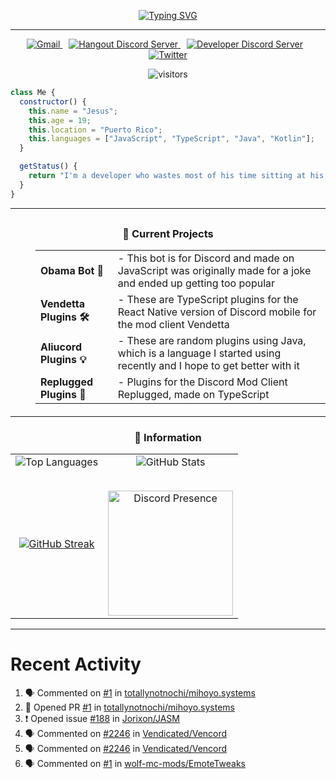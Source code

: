 <div align="center">
  
  [![Typing SVG](https://readme-typing-svg.demolab.com?font=Fira+Code&weight=300&pause=1000&color=F7F7F7&center=true&random=false&width=435&lines=%E2%AD%90+Hello%2C+Im+Wolfie+%E2%AD%90;A+programmer+from+PuertoRico%2C+%F0%9F%98%81)](https://git.io/typing-svg)
</div>

--- 

<div align="center">
  <a href="mailto:helpwolf@gmail.com?Subject=My%20Query" style="margin-right: 10px;">
    <img alt="Gmail" src="https://img.shields.io/badge/Gmail-D14836?style=for-the-badge&logo=gmail&logoColor=white">
  </a>
  
  <a href="https://discord.gg/BK5EGm7jSt" style="margin-right: 10px;">
    <img alt="Hangout Discord Server" src="https://dcbadge.limes.pink/api/server/BK5EGm7jSt">
  </a>
  
  <a href="https://discord.gg/eTvYv95PCG" style="margin-right: 10px;">
    <img alt="Developer Discord Server" src="https://dcbadge.limes.pink/api/server/eTvYv95PCG">
  </a>
  
  <a href="https://twitter.com/RealWolfkid">
    <img alt="Twitter" src="https://img.shields.io/badge/Twitter-1DA1F2?style=for-the-badge&logo=twitter&logoColor=white">
  </a>

  <p>
    <img src="https://visitor-badge.laobi.icu/badge?page_id=Wolfkid200444.Wolfkid200444" alt="visitors">
  </p>
</div>

```Javascript
class Me {
  constructor() {
    this.name = "Jesus";
    this.age = 19;
    this.location = "Puerto Rico";
    this.languages = ["JavaScript", "TypeScript", "Java", "Kotlin"];
  }

  getStatus() {
    return "I'm a developer who wastes most of his time sitting at his desk doing nothing but watching anime all day.";
  }
}
```

---


<div style="margin-top: 30px;">
  <dl style="margin-bottom: 20px;">
  <h3 align="center"> 🧰 Current Projects </h3>
    <dd>
      <table>
        <tr>
          <td><strong>Obama Bot 🤖</strong></td>
          <td>- This bot is for Discord and made on JavaScript was originally made for a joke and ended up getting too popular</td>
        </tr>
        <tr>
          <td><strong>Vendetta Plugins 🛠️</strong></td>
          <td>- These are TypeScript plugins for the React Native version of Discord mobile for the mod client Vendetta</td>
        </tr>
        <tr>
          <td><strong>Aliucord Plugins 💡</strong></td>
          <td>- These are random plugins using Java, which is a language I started using recently and I hope to get better with it</td>
        </tr>
        <tr>
          <td><strong>Replugged Plugins 🔌</strong></td>
          <td>- Plugins for the Discord Mod Client Replugged, made on TypeScript</td>
        </tr>
      </table>
    </dd>
  </dl>
</div>




---


<h3 align="center"> 🤖 Information </h3>

<table align="center" style="border: none;">
  <tr>
    <td align="center" valign="middle" style="border: none;">
      <img
        src="https://github-readme-stats.vercel.app/api/top-langs/?username=Wolfkid200444&theme=tokyonight&hide_border=true&bg_color=00000000&title_color=F4DEC8"
        alt="Top Languages"
      />
    </td>
    <td align="center" valign="middle" style="border: none;">
      <img
        src="https://github-readme-stats.vercel.app/api?username=Wolfkid200444&show_icons=true&theme=tokyonight&hide_border=true"
        alt="GitHub Stats"
      />
    </td>
  </tr>
  <tr>
    <td align="center" valign="middle" style="border: none;">
      <a href="https://git.io/streak-stats">
        <img
          src="https://streak-stats.demolab.com?user=Wolfkid200444&theme=tokyonight&hide_border=true"
          alt="GitHub Streak"
        />
      </a>
    </td>
    <td align="center" valign="middle" style="border: none;">
      <div style="margin-top: 30px;">
        <!-- Discord Presence -->
        <a href="https://discord.com/users/347096063569559553" target="_blank">
          <img height="200" src="https://lanyard.cnrad.dev/api/347096063569559553" alt="Discord Presence">
        </a>
      </div>
    </td>
  </tr>
</table>


---


  <h1> Recent Activity </h1>

<!--START_SECTION:activity-->
1. 🗣 Commented on [#1](https://github.com/totallynotnochi/mihoyo.systems/pull/1#issuecomment-2161674393) in [totallynotnochi/mihoyo.systems](https://github.com/totallynotnochi/mihoyo.systems)
2. 💪 Opened PR [#1](https://github.com/totallynotnochi/mihoyo.systems/pull/1) in [totallynotnochi/mihoyo.systems](https://github.com/totallynotnochi/mihoyo.systems)
3. ❗ Opened issue [#188](https://github.com/Jorixon/JASM/issues/188) in [Jorixon/JASM](https://github.com/Jorixon/JASM)
4. 🗣 Commented on [#2246](https://github.com/Vendicated/Vencord/pull/2246#issuecomment-2120410515) in [Vendicated/Vencord](https://github.com/Vendicated/Vencord)
5. 🗣 Commented on [#2246](https://github.com/Vendicated/Vencord/pull/2246#issuecomment-2108524426) in [Vendicated/Vencord](https://github.com/Vendicated/Vencord)
6. 🗣 Commented on [#1](https://github.com/wolf-mc-mods/EmoteTweaks/issues/1#issuecomment-2093052471) in [wolf-mc-mods/EmoteTweaks](https://github.com/wolf-mc-mods/EmoteTweaks)
<!--END_SECTION:activity-->
